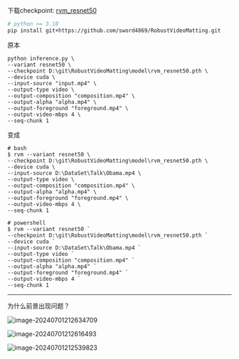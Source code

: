 下载checkpoint: [rvm_resnet50](https://github.com/PeterL1n/RobustVideoMatting/releases/download/v1.0.0/rvm_resnet50.pth)

```bash
# python >= 3.10
pip install git+https://github.com/sword4869/RobustVideoMatting.git
```

原本
```
python inference.py \
--variant resnet50 \
--checkpoint D:\git\RobustVideoMatting\model\rvm_resnet50.pth \
--device cuda \
--input-source "input.mp4" \
--output-type video \
--output-composition "composition.mp4" \
--output-alpha "alpha.mp4" \
--output-foreground "foreground.mp4" \
--output-video-mbps 4 \
--seq-chunk 1
```
变成
```
# bash
$ rvm --variant resnet50 \
--checkpoint D:\git\RobustVideoMatting\model\rvm_resnet50.pth \
--device cuda \
--input-source D:\DataSet\Talk\Obama.mp4 \
--output-type video \
--output-composition "composition.mp4" \
--output-alpha "alpha.mp4" \
--output-foreground "foreground.mp4" \
--output-video-mbps 4 \
--seq-chunk 1

# powershell
$ rvm --variant resnet50 `
--checkpoint D:\git\RobustVideoMatting\model\rvm_resnet50.pth `
--device cuda `
--input-source D:\DataSet\Talk\Obama.mp4 `
--output-type video `
--output-composition "composition.mp4" `
--output-alpha "alpha.mp4" `
--output-foreground "foreground.mp4" `
--output-video-mbps 4 `
--seq-chunk 1
```

---

为什么前景出现问题？

![image-20240701212634709](https://cdn.jsdelivr.net/gh/sword4869/pic1@main/images/202407012126742.png)

![image-20240701212616493](https://cdn.jsdelivr.net/gh/sword4869/pic1@main/images/202407012126550.png)

![image-20240701212539823](https://cdn.jsdelivr.net/gh/sword4869/pic1@main/images/202407012125922.png)